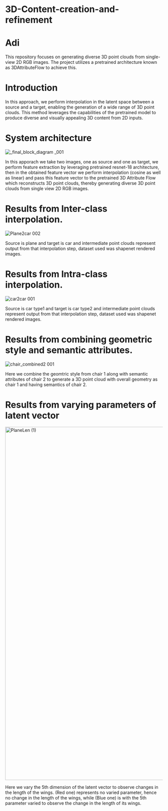 # 3D-Content-creation-and-refinement
# Adi
This repository focuses on generating diverse 3D point clouds from single-view 2D RGB images. The project utilizes a pretrained architecture known as 3DAttributeFlow to achieve this.

# Introduction

In this approach, we perform interpolation in the latent space between a source and a target, enabling the generation of a wide range of 3D point clouds. This method leverages the capabilities of the pretrained model to produce diverse and visually appealing 3D content from 2D inputs.

# System architecture

![_final_block_diagram _001](https://github.com/user-attachments/assets/c7025849-8b59-4a47-b1a4-00ac826167c7)


In this apporach we take two images, one as source and one as target, we perform feature extraction by leveraging pretrained resnet-18 architecture, then in the obtained feature vector we perform interpolation (cosine as well as linear) and pass this feature vector to the pretrained 3D Attribute Flow which reconstructs 3D point clouds, thereby generating diverse 3D point clouds from single view 2D RGB images.

# Results from Inter-class interpolation.

![Plane2car 002](https://github.com/user-attachments/assets/789eb998-8c49-4228-b480-3012868019b4)

Source is plane and target is car and intermediate point clouds represent output from that interpolation step, dataset used was shapenet rendered images.

# Results from Intra-class interpolation.

![car2car 001](https://github.com/user-attachments/assets/2aa6f603-fa9a-4f48-9896-8d021f4c8619)

Source is car type1 and target is car type2 and intermediate point clouds represent output from that interpolation step, dataset used was shapenet rendered images.

# Results from combining geometric style and semantic attributes.

![chair_combined2 001](https://github.com/user-attachments/assets/fb3589b6-49e1-4d08-8b14-1e5f937d9789)


Here we combine the geomtric style from chair 1 along with semantic attributes of chair 2 to generate a 3D point cloud with overall geometry as chair 1 and having semantics of chair 2.

# Results from varying parameters of latent vector

<img width="1124" alt="PlaneLen (1)" src="https://github.com/user-attachments/assets/e01b0c12-11f6-40ae-a90f-b1a0370403be">

Here we vary the 5th dimension of the latent vector to observe changes in the length of the wings. (Red one) represents no varied parameter, hence no change in the length of the wings, while (Blue one) is with the 5th parameter varied to observe the change in the length of its wings.
